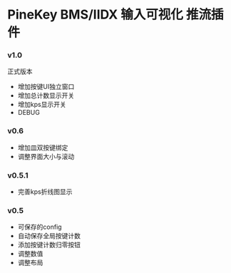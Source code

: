 # PineKey BMS/IIDX 输入可视化 推流插件

### v1.0

正式版本

- 增加按键UI独立窗口
- 增加总计数显示开关
- 增加kps显示开关
- DEBUG
### v0.6

- 增加皿双按键绑定
- 调整界面大小与滚动

### v0.5.1

- 完善kps折线图显示

### v0.5

- 可保存的config
- 自动保存全局按键计数
- 添加按键计数归零按钮
- 调整数值
- 调整布局